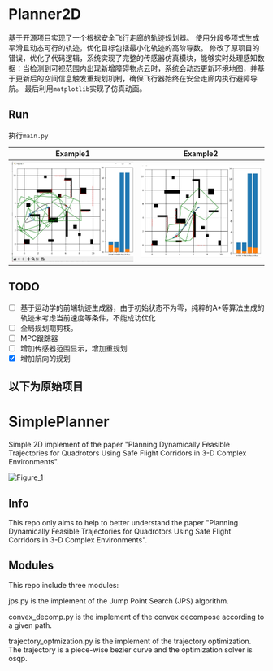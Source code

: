 # Planner2D
基于开源项目实现了一个根据安全飞行走廊的轨迹规划器。
使用分段多项式生成平滑且动态可行的轨迹，优化目标包括最小化轨迹的高阶导数。
修改了原项目的错误，优化了代码逻辑，系统实现了完整的传感器仿真模块，能够实时处理感知数据：当检测到可视范围内出现新增障碍物点云时，系统会动态更新环境地图，并基于更新后的空间信息触发重规划机制，确保飞行器始终在安全走廊内执行避障导航。
最后利用`matplotlib`实现了仿真动画。

## Run
执行`main.py`

|  Example1   | Example2  |
|  ----  | ----  |
| ![before](./data/2dplanner.jpg)  | ![after](./data/2dplanner2.jpg) |

## TODO
- [ ] 基于运动学的前端轨迹生成器，由于初始状态不为零，纯粹的A*等算法生成的轨迹未考虑当前速度等条件，不能成功优化
- [ ] 全局规划期剪枝。
- [ ] MPC跟踪器
- [ ] 增加传感器范围显示，增加重规划
- [X] 增加航向的规划

**以下为原始项目**
---
# SimplePlanner

Simple 2D implement of the paper "Planning Dynamically Feasible Trajectories for Quadrotors Using Safe Flight Corridors in 3-D Complex Environments".

![Figure_1](https://github.com/flztiii/SimplePlanner/assets/20518317/2f69f54d-410c-457e-85da-5737f74196cd)

## Info

This repo only aims to help to better understand the paper "Planning Dynamically Feasible Trajectories for Quadrotors Using Safe Flight Corridors in 3-D Complex Environments".

## Modules

This repo include three modules:

jps.py is the implement of the Jump Point Search (JPS) algorithm.

convex_decomp.py is the implement of the convex decompose according to a given path.

trajectory_optmization.py is the implement of the trajectory optimization. The trajectory is a piece-wise bezier curve and the optimization solver is osqp.
